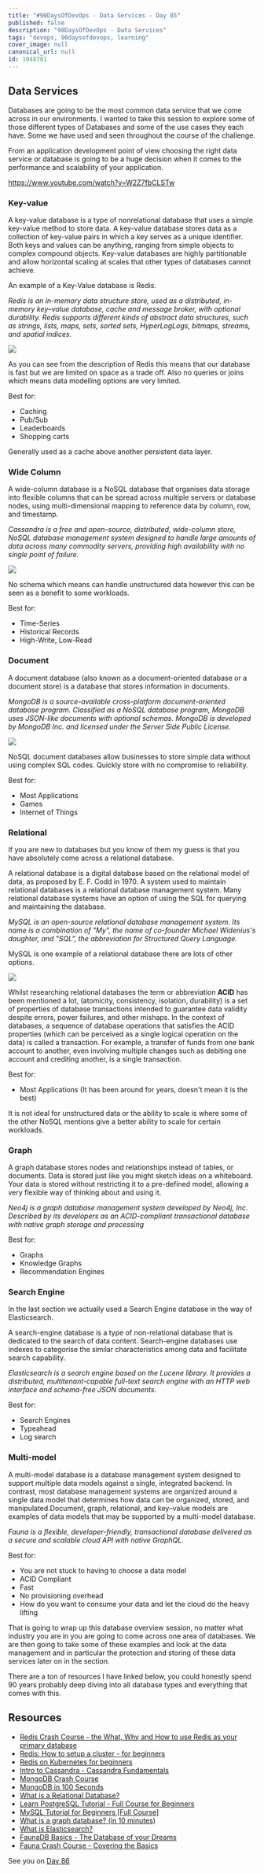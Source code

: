 ```yaml
---
title: "#90DaysOfDevOps - Data Services - Day 85"
published: false
description: "90DaysOfDevOps - Data Services"
tags: "devops, 90daysofdevops, learning"
cover_image: null
canonical_url: null
id: 1048781
---
```

## Data Services

Databases are going to be the most common data service that we come across in our environments. I wanted to take this session to explore some of those different types of Databases and some of the use cases they each have. Some we have used and seen throughout the course of the challenge. 

From an application development point of view choosing the right data service or database is going to be a huge decision when it comes to the performance and scalability of your application. 

https://www.youtube.com/watch?v=W2Z7fbCLSTw

### Key-value

A key-value database is a type of nonrelational database that uses a simple key-value method to store data. A key-value database stores data as a collection of key-value pairs in which a key serves as a unique identifier. Both keys and values can be anything, ranging from simple objects to complex compound objects. Key-value databases are highly partitionable and allow horizontal scaling at scales that other types of databases cannot achieve.

An example of a Key-Value database is Redis. 

*Redis is an in-memory data structure store, used as a distributed, in-memory key–value database, cache and message broker, with optional durability. Redis supports different kinds of abstract data structures, such as strings, lists, maps, sets, sorted sets, HyperLogLogs, bitmaps, streams, and spatial indices.*

![](../images/Day85_Data1.png?v1)

As you can see from the description of Redis this means that our database is fast but we are limited on space as a trade off. Also no queries or joins which means data modelling options are very limited. 

Best for: 
- Caching 
- Pub/Sub
- Leaderboards 
- Shopping carts

Generally used as a cache above another persistent data layer. 

### Wide Column

A wide-column database is a NoSQL database that organises data storage into flexible columns that can be spread across multiple servers or database nodes, using multi-dimensional mapping to reference data by column, row, and timestamp.

*Cassandra is a free and open-source, distributed, wide-column store, NoSQL database management system designed to handle large amounts of data across many commodity servers, providing high availability with no single point of failure.*

![](../images/Day85_Data2.png?v1)

No schema which means can handle unstructured data however this can be seen as a benefit to some workloads. 

Best for: 
- Time-Series 
- Historical Records 
- High-Write, Low-Read 

### Document

A document database (also known as a document-oriented database or a document store) is a database that stores information in documents. 

*MongoDB is a source-available cross-platform document-oriented database program. Classified as a NoSQL database program, MongoDB uses JSON-like documents with optional schemas. MongoDB is developed by MongoDB Inc. and licensed under the Server Side Public License.*

![](../images/Day85_Data3.png?v1)

NoSQL document databases allow businesses to store simple data without using complex SQL codes. Quickly store with no compromise to reliability. 

Best for: 

- Most Applications 
- Games 
- Internet of Things 

### Relational

If you are new to databases but you know of them my guess is that you have absolutely come across a relational database. 

A relational database is a digital database based on the relational model of data, as proposed by E. F. Codd in 1970. A system used to maintain relational databases is a relational database management system. Many relational database systems have an option of using the SQL for querying and maintaining the database.

*MySQL is an open-source relational database management system. Its name is a combination of "My", the name of co-founder Michael Widenius's daughter, and "SQL", the abbreviation for Structured Query Language.*

MySQL is one example of a relational database there are lots of other options. 

![](../images/Day85_Data4.png?v1)

Whilst researching relational databases the term or abbreviation **ACID** has been mentioned a lot, (atomicity, consistency, isolation, durability) is a set of properties of database transactions intended to guarantee data validity despite errors, power failures, and other mishaps. In the context of databases, a sequence of database operations that satisfies the ACID properties (which can be perceived as a single logical operation on the data) is called a transaction. For example, a transfer of funds from one bank account to another, even involving multiple changes such as debiting one account and crediting another, is a single transaction. 

Best for: 
- Most Applications (It has been around for years, doesn't mean it is the best)

It is not ideal for unstructured data or the ability to scale is where some of the other NoSQL mentions give a better ability to scale for certain workloads. 

### Graph

A graph database stores nodes and relationships instead of tables, or documents. Data is stored just like you might sketch ideas on a whiteboard. Your data is stored without restricting it to a pre-defined model, allowing a very flexible way of thinking about and using it.

*Neo4j is a graph database management system developed by Neo4j, Inc. Described by its developers as an ACID-compliant transactional database with native graph storage and processing*

Best for: 

- Graphs
- Knowledge Graphs
- Recommendation Engines

### Search Engine

In the last section we actually used a Search Engine database in the way of Elasticsearch. 

A search-engine database is a type of non-relational database that is dedicated to the search of data content. Search-engine databases use indexes to categorise the similar characteristics among data and facilitate search capability.

*Elasticsearch is a search engine based on the Lucene library. It provides a distributed, multitenant-capable full-text search engine with an HTTP web interface and schema-free JSON documents.*

Best for: 

- Search Engines 
- Typeahead 
- Log search

### Multi-model

A multi-model database is a database management system designed to support multiple data models against a single, integrated backend. In contrast, most database management systems are organized around a single data model that determines how data can be organized, stored, and manipulated.Document, graph, relational, and key–value models are examples of data models that may be supported by a multi-model database. 

*Fauna is a flexible, developer-friendly, transactional database delivered as a secure and scalable cloud API with native GraphQL.*

Best for: 

- You are not stuck to having to choose a data model
- ACID Compliant
- Fast 
- No provisioning overhead
- How do you want to consume your data and let the cloud do the heavy lifting

That is going to wrap up this database overview session, no matter what industry you are in you are going to come across one area of databases. We are then going to take some of these examples and look at the data management and in particular the protection and storing of these data services later on in the section. 

There are a ton of resources I have linked below, you could honestly spend 90 years probably deep diving into all database types and everything that comes with this. 

## Resources 

- [Redis Crash Course - the What, Why and How to use Redis as your primary database](https://www.youtube.com/watch?v=OqCK95AS-YE)
- [Redis: How to setup a cluster - for beginners](https://www.youtube.com/watch?v=GEg7s3i6Jak)
- [Redis on Kubernetes for beginners](https://www.youtube.com/watch?v=JmCn7k0PlV4)
- [Intro to Cassandra - Cassandra Fundamentals](https://www.youtube.com/watch?v=YjYWsN1vek8)
- [MongoDB Crash Course](https://www.youtube.com/watch?v=ofme2o29ngU)
- [MongoDB in 100 Seconds](https://www.youtube.com/watch?v=-bt_y4Loofg)
- [What is a Relational Database?](https://www.youtube.com/watch?v=OqjJjpjDRLc)
- [Learn PostgreSQL Tutorial - Full Course for Beginners](https://www.youtube.com/watch?v=qw--VYLpxG4)
- [MySQL Tutorial for Beginners [Full Course]](https://www.youtube.com/watch?v=7S_tz1z_5bA)
- [What is a graph database? (in 10 minutes)](https://www.youtube.com/watch?v=REVkXVxvMQE)
- [What is Elasticsearch?](https://www.youtube.com/watch?v=ZP0NmfyfsoM)
- [FaunaDB Basics - The Database of your Dreams](https://www.youtube.com/watch?v=2CipVwISumA)
- [Fauna Crash Course - Covering the Basics](https://www.youtube.com/watch?v=ihaB7CqJju0)


See you on [Day 86](day86.md)
